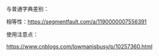 与普通字典差别：

相等性：https://segmentfault.com/a/1190000007556391



使用注意点：

https://www.cnblogs.com/lowmanisbusy/p/10257360.html